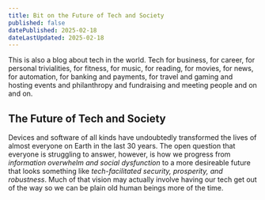 ```yaml
---
title: Bit on the Future of Tech and Society
published: false
datePublished: 2025-02-18
dateLastUpdated: 2025-02-18
---
```


This is also a blog about tech in the world. Tech for business, for career, for personal trivialities, for fitness, for music, for reading, for movies, for news, for automation, for banking and payments, for travel and gaming and hosting events and philanthropy and fundraising and meeting people and on and on.

## The Future of Tech and Society

Devices and software of all kinds have undoubtedly transformed the lives of almost everyone on Earth in the last 30 years. The open question that everyone is struggling to answer, however, is how we progress from *information overwhelm and social dysfunction* to a more desireable future that looks something like *tech-facilitated security, prosperity, and robustness*. Much of that vision may actually involve having our tech get out of the way so we can be plain old human beings more of the time.